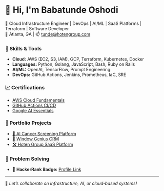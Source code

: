 # 👋 Hi, I'm Babatunde Oshodi

🚀 Cloud Infrastructure Engineer | DevOps | AI/ML | SaaS Platforms | Terraform | Software Developer  
📍 Atlanta, GA | 📫 [tunde@hotengroup.com](mailto:tunde@hotengroup.com)

### 🔧 Skills & Tools
- **Cloud:** AWS (EC2, S3, IAM), GCP, Terraform, Kubernetes, Docker
- **Languages:** Python, Golang, JavaScript, Bash, Ruby on Rails
- **AI/ML:** OpenAI, TensorFlow, Prompt Engineering
- **DevOps:** GitHub Actions, Jenkins, Prometheus, IaC, SRE

### 📈 Certifications
- [AWS Cloud Fundamentals](#)
- [GitHub Actions CI/CD](#)
- [Google AI Essentials](#)

### 📂 Portfolio Projects
- [🔬 AI Cancer Screening Platform](https://github.com/Tunde-cs/ai_cancer_screening)
- [🏡 Window Genius CRM](https://github.com/Tunde-cs/window-landing-page)
- [🛠️ Hoten Group SaaS Platform](https://github.com/Tunde-cs/hotengroup)

### 🧠 Problem Solving
- 🏅 **HackerRank Badge:** [Profile Link](https://www.hackerrank.com/profile/tunde3)

---
📌 _Let’s collaborate on infrastructure, AI, or cloud-based systems!_
